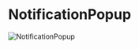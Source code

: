 # NotificationPopup
![NotificationPopup](https://github.com/codecastor/CodeCastor.PowerShell.Downloader/raw/main/img/Animation.gif)

